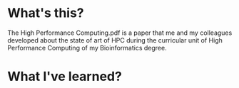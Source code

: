 # What's this?
The High Performance Computing.pdf is a paper that me and my colleagues developed about the state of art of HPC during 
the curricular unit of High Performance Computing of my Bioinformatics degree.

# What I've learned? 



